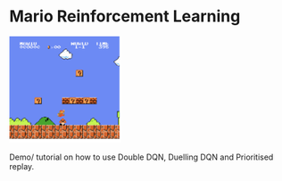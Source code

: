 # Mario Reinforcement Learning

<img src="mario.png" alt="mario" width="200"/>

Demo/ tutorial on how to use Double DQN, Duelling DQN and Prioritised replay.
